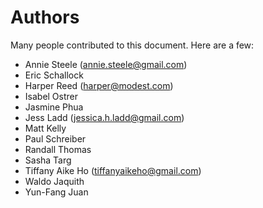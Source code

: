 # Authors

Many people contributed to this document. Here are a few:

* Annie Steele \(annie.steele@gmail.com\) 
* Eric Schallock 
* Harper Reed \(harper@modest.com\) 
* Isabel Ostrer 
* Jasmine Phua 
* Jess Ladd \(jessica.h.ladd@gmail.com\)
* Matt Kelly 
* Paul Schreiber 
* Randall Thomas 
* Sasha Targ 
* Tiffany Aike Ho \(tiffanyaikeho@gmail.com\)
* Waldo Jaquith 
* Yun-Fang Juan

